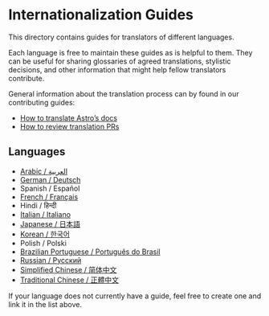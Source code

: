 # Internationalization Guides

This directory contains guides for translators of different languages.

Each language is free to maintain these guides as is helpful to them.
They can be useful for sharing glossaries of agreed translations, stylistic decisions, and other information that might help fellow translators contribute.

General information about the translation process can by found in our contributing guides:

- [How to translate Astro’s docs](https://contribute.docs.astro.build/guides/i18n/)
- [How to review translation PRs](https://contribute.docs.astro.build/reviewers/reviewing-translations/)

## Languages

- [Arabic / العربية](./العربية.md)
- [German / Deutsch](./deutsch.md)
- Spanish / Español
- [French / Français](./français.md)
- Hindi / हिन्दी
- [Italian / Italiano](./italiano.md)
- [Japanese / 日本語](./日本語.md)
- [Korean / 한국어](./한국어.md)
- Polish / Polski
- [Brazilian Portuguese / Português do Brasil](./português-do-brasil.md)
- [Russian / Русский](./russian.md)
- [Simplified Chinese / 简体中文](./简体中文.md)
- [Traditional Chinese / 正體中文](./正體中文.md)

If your language does not currently have a guide, feel free to create one and link it in the list above.
